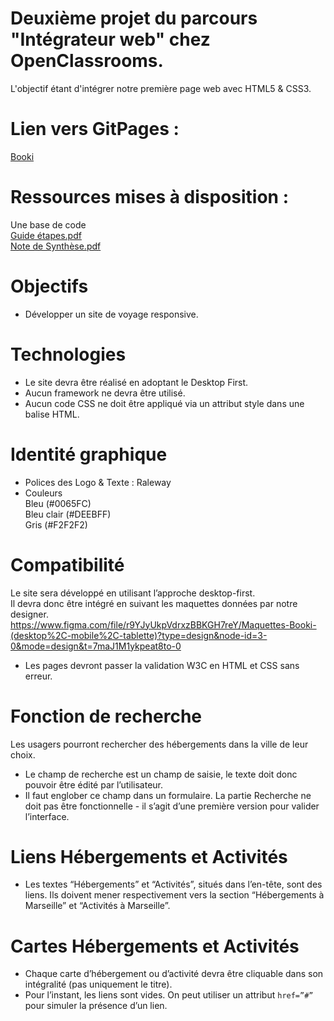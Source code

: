 # Deuxième projet du parcours "Intégrateur web" chez OpenClassrooms.
L'objectif étant d'intégrer notre première page web avec HTML5 & CSS3.

# Lien vers GitPages :
[Booki](https://epsilon-devweb.github.io/Booki/)

# Ressources mises à disposition :
Une base de code  
[Guide étapes.pdf](Guide.etapes.pdf)  
[Note de Synthèse.pdf](Note.de.synthese.pdf)  

# Objectifs
- Développer un site de voyage responsive.  

# Technologies 
- Le site devra être réalisé en adoptant le Desktop First.  
- Aucun framework ne devra être utilisé.  
- Aucun code CSS ne doit être appliqué via un attribut style dans une balise HTML.

# Identité graphique
- Polices des Logo & Texte : Raleway   
- Couleurs  
Bleu (#0065FC)  
Bleu clair (#DEEBFF)  
Gris (#F2F2F2)  

# Compatibilité
Le site sera développé en utilisant l’approche desktop-first.  
Il devra donc être intégré en suivant les maquettes données par notre designer.  https://www.figma.com/file/r9YJyUkpVdrxzBBKGH7reY/Maquettes-Booki-(desktop%2C-mobile%2C-tablette)?type=design&node-id=3-0&mode=design&t=7maJ1M1ykpeat8to-0   
- Les pages devront passer la validation W3C en HTML et CSS sans erreur.  

# Fonction de recherche
Les usagers pourront rechercher des hébergements dans la ville de leur choix.
- Le champ de recherche est un champ de saisie, le texte doit donc pouvoir être
édité par l’utilisateur.
- Il faut englober ce champ dans un formulaire. La partie Recherche ne doit pas
être fonctionnelle - il s’agit d’une première version pour valider l’interface.

# Liens Hébergements et Activités
- Les textes “Hébergements” et “Activités”, situés dans l’en-tête, sont des liens. Ils doivent mener respectivement vers la section “Hébergements à Marseille” et “Activités à Marseille”.

# Cartes Hébergements et Activités
- Chaque carte d’hébergement ou d’activité devra être cliquable dans son intégralité (pas uniquement le titre).
- Pour l’instant, les liens sont vides. On peut utiliser un attribut `href=”#”` pour simuler la présence d’un lien.  

